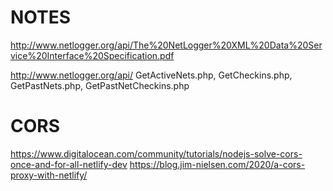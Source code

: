 # NOTES

http://www.netlogger.org/api/The%20NetLogger%20XML%20Data%20Service%20Interface%20Specification.pdf

http://www.netlogger.org/api/
GetActiveNets.php, GetCheckins.php, GetPastNets.php, GetPastNetCheckins.php

# CORS

https://www.digitalocean.com/community/tutorials/nodejs-solve-cors-once-and-for-all-netlify-dev
https://blog.jim-nielsen.com/2020/a-cors-proxy-with-netlify/
